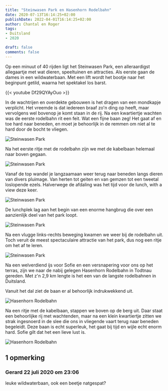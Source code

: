 ```yaml
---
title: "Steinwasen Park en Hasenhorn Rodelbahn"
date: 2020-07-13T16:14:25+02:00
publishDate: 2022-04-01T16:14:25+02:00
author: Chantal en Roger
tags:
- Duitsland
- 2020

draft: false
comments: false
---
```


Op een minuut of 40 rijden ligt het Steinwasen Park, een alleraardigst allegaartje met wat dieren, speeltuinen en attracties. Als eerste gaan de dames in een wildwaterbaan. Met een lift wordt het bootje naar het beginpunt getild, waarna het spektakel los barst.

{{< youtube Df29QYAyOuo >}}

In de wachtrijen en overdekte gebouwen is het dragen van een mondkapje verplicht. Het vreemde is dat iedereen braaf zo'n ding op heeft, maar vervolgens wel bovenop je komt staan in de rij. Na een kwartiertje wachten was de eerste rodelbahn rit een feit. Wat een fijne baan zeg! Het gaat af en toe hard naar beneden, en moet je behoorlijk in de remmen om niet al te hard door de bocht te vliegen.

![Steinwasen Park](./images/IMG_7680.jpg)

Na het eerste ritje met de rodelbahn zijn we met de kabelbaan helemaal naar boven gegaan.

![Steinwasen Park](./images/P1032431.JPG)

Vanaf de top wandel je langzaamaan weer terug naar beneden langs dieren van divers pluimage. Van herten tot geiten en van gemzen tot een tweetal loslopende ezels. Halverwege de afdaling was het tijd voor de lunch, with a view deze keer.

![Steinwasen Park](./images/IMG_7670.jpg)

De lunchplek lag aan het begin van een enorme hangbrug die over een aanzienlijk deel van het park loopt.
 
![Steinwasen Park](./images/IMG_7672.jpg)

Na een vlugge links-rechts beweging kwamen we weer bij de rodelbahn uit. Toch veruit de meest spectaculaire attractie van het park, dus nog een ritje om het af te leren.

![Steinwasen Park](./images/P1032475.JPG)

Na een welverdiend ijs voor Sofie en een versnapering voor ons op het terras, zijn we naar de nabij gelegen Hasenhorn Rodelbahn in Todtnau gereden. Met z'n 2,9 km lengte is het een van de langste rodelbahnen in Duitsland.

Vanuit het dal ziet de baan er al behoorlijk indrukwekkend uit.

![Hasenhorn Rodelbahn](./images/IMG_7681.jpg)

Na een ritje met de kabelbaan, stappen we boven op de berg uit. Daar staat een behoorlijke rij met wachtenden, maar na een klein kwartiertje zitten we strak ingesnoerd in de slee die ons in vliegende vaart terug naar beneden begeleidt. Deze baan is echt superleuk, het gaat bij tijd en wijle echt enorm hard. Sofie gilt dat het een lieve lust is.

![Hasenhorn Rodelbahn](./images/IMG_7682.jpg)

## 1 opmerking

### Gerard 22 juli 2020 om 23:06

leuke wildwaterbaan, ook een beetje natgespat?
